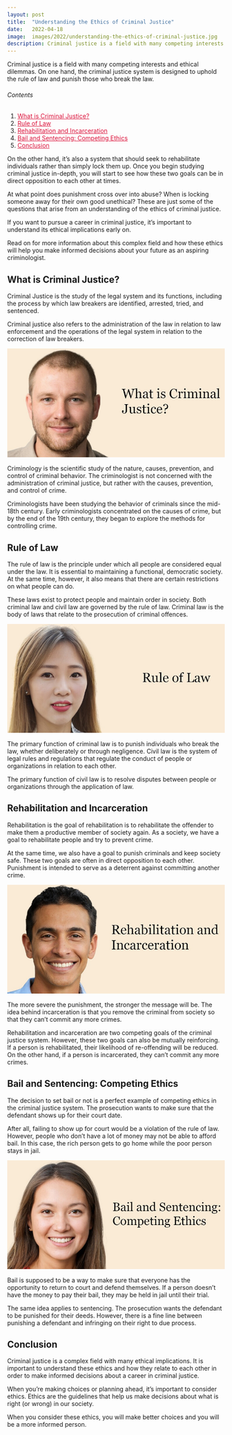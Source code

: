```yaml
---
layout: post
title:  "Understanding the Ethics of Criminal Justice"
date:   2022-04-18
image:  images/2022/understanding-the-ethics-of-criminal-justice.jpg
description: Criminal justice is a field with many competing interests and ethical dilemmas.
---
```



Criminal justice is a field with many competing interests and ethical dilemmas. On one hand, the criminal justice system is designed to uphold the rule of law and punish those who break the law.

<h6>Contents</h6>

<ol>
  <li><a href="#go1" style="color: #DC143C"> What is Criminal Justice? </a></li>
  <li><a href="#go2" style="color: #DC143C"> Rule of Law </a></li>
  <li><a href="#go3" style="color: #DC143C"> Rehabilitation and Incarceration </a></li>
  <li><a href="#go4" style="color: #DC143C"> Bail and Sentencing: Competing Ethics </a></li>
  <li><a href="#go5" style="color: #DC143C"> Conclusion </a></li>
</ol> 

On the other hand, it’s also a system that should seek to rehabilitate individuals rather than simply lock them up. Once you begin studying criminal justice in-depth, you will start to see how these two goals can be in direct opposition to each other at times.

At what point does punishment cross over into abuse? When is locking someone away for their own good unethical? These are just some of the questions that arise from an understanding of the ethics of criminal justice.

If you want to pursue a career in criminal justice, it’s important to understand its ethical implications early on.

Read on for more information about this complex field and how these ethics will help you make informed decisions about your future as an aspiring criminologist.

<a id="go1"> </a>
## What is Criminal Justice?

Criminal Justice is the study of the legal system and its functions, including the process by which law breakers are identified, arrested, tried, and sentenced.

Criminal justice also refers to the administration of the law in relation to law enforcement and the operations of the legal system in relation to the correction of law breakers.

![What is Criminal Justice?](/images/2022/04/18/what-is-criminal-justice.jpg)

Criminology is the scientific study of the nature, causes, prevention, and control of criminal behavior. The criminologist is not concerned with the administration of criminal justice, but rather with the causes, prevention, and control of crime.

Criminologists have been studying the behavior of criminals since the mid-18th century. Early criminologists concentrated on the causes of crime, but by the end of the 19th century, they began to explore the methods for controlling crime.

<a id="go2"> </a>
## Rule of Law

The rule of law is the principle under which all people are considered equal under the law. It is essential to maintaining a functional, democratic society. At the same time, however, it also means that there are certain restrictions on what people can do.

These laws exist to protect people and maintain order in society. Both criminal law and civil law are governed by the rule of law. Criminal law is the body of laws that relate to the prosecution of criminal offences.

![Rule of Law](/images/2022/04/18/rule-of-law.jpg)

The primary function of criminal law is to punish individuals who break the law, whether deliberately or through negligence. Civil law is the system of legal rules and regulations that regulate the conduct of people or organizations in relation to each other.

The primary function of civil law is to resolve disputes between people or organizations through the application of law.

<a id="go3"> </a>
## Rehabilitation and Incarceration

Rehabilitation is the goal of rehabilitation is to rehabilitate the offender to make them a productive member of society again. As a society, we have a goal to rehabilitate people and try to prevent crime.

At the same time, we also have a goal to punish criminals and keep society safe. These two goals are often in direct opposition to each other. Punishment is intended to serve as a deterrent against committing another crime.

![Rehabilitation and Incarceration](/images/2022/04/18/rehabilitation-and-incarceration.jpg)

The more severe the punishment, the stronger the message will be. The idea behind incarceration is that you remove the criminal from society so that they can’t commit any more crimes.

Rehabilitation and incarceration are two competing goals of the criminal justice system. However, these two goals can also be mutually reinforcing. If a person is rehabilitated, their likelihood of re-offending will be reduced. On the other hand, if a person is incarcerated, they can’t commit any more crimes.

<a id="go4"> </a>
## Bail and Sentencing: Competing Ethics

The decision to set bail or not is a perfect example of competing ethics in the criminal justice system. The prosecution wants to make sure that the defendant shows up for their court date.

After all, failing to show up for court would be a violation of the rule of law. However, people who don’t have a lot of money may not be able to afford bail. In this case, the rich person gets to go home while the poor person stays in jail.

![Bail and Sentencing: Competing Ethics](/images/2022/04/18/bail-and-sentencing-competing-ethics.jpg)

Bail is supposed to be a way to make sure that everyone has the opportunity to return to court and defend themselves. If a person doesn’t have the money to pay their bail, they may be held in jail until their trial.

The same idea applies to sentencing. The prosecution wants the defendant to be punished for their deeds. However, there is a fine line between punishing a defendant and infringing on their right to due process.

<a id="go5"> </a>
## Conclusion

Criminal justice is a complex field with many ethical implications. It is important to understand these ethics and how they relate to each other in order to make informed decisions about a career in criminal justice.

When you’re making choices or planning ahead, it’s important to consider ethics. Ethics are the guidelines that help us make decisions about what is right (or wrong) in our society.

When you consider these ethics, you will make better choices and you will be a more informed person.

 
